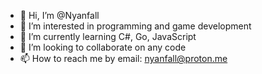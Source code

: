 - 👋 Hi, I’m @Nyanfall
- 👀 I’m interested in programming and game development
- 🌱 I’m currently learning C#, Go, JavaScript
- 💞️ I’m looking to collaborate on any code
- 📫 How to reach me by email: nyanfall@proton.me
<!---
Nyanfall/Nyanfall is a ✨ special ✨ repository because its `README.md` (this file) appears on your GitHub profile.
You can click the Preview link to take a look at your changes.
--->
